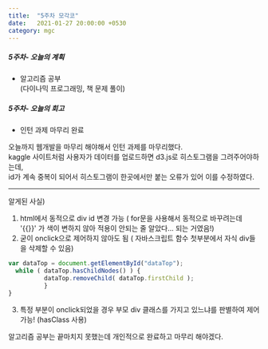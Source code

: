 ```yaml
---
title:  "5주차 모각코"
date:   2021-01-27 20:00:00 +0530
category: mgc
---
```



##### 5주차- 오늘의 계획
    
  - 알고리즘 공부  
  (다이나믹 프로그래밍, 책 문제 풀이)
 
##### 5주차- 오늘의 회고
  
  - 인턴 과제 마무리 완료  
   
  오늘까지 웹개발을 마무리 해야해서 인턴 과제를 마무리했다.   
  kaggle 사이트처럼 사용자가 데이터를 업로드하면 d3.js로 히스토그램을 그려주어야하는데,   
  id가 계속 중복이 되어서 히스토그램이 한곳에서만 붙는 오류가 있어 이를 수정하였다.  
  
  --------------------  
  알게된 사실)  
  1. html에서 동적으로 div id 변경 가능 ( for문을 사용해서 동적으로 바꾸려는데 '{{}}' 가 색이 변하지 않아 적용이 안되는 줄 알았다... 되는 거였음!)
  2. 굳이 onclick으로 제어하지 않아도 됨 ( 자바스크립트 함수 첫부분에서 자식 div들을 삭제할 수 있음)  

~~~javascript
var dataTop = document.getElementById("dataTop"); 
  while ( dataTop.hasChildNodes() ) {
          dataTop.removeChild( dataTop.firstChild ); 
          }
}
~~~
  3. 특정 부분이 onclick되었을 경우 부모 div 클래스를 가지고 있느냐를 판별하여 제어 가능! (hasClass 사용)  
  
  
  알고리즘 공부는 끝마치지 못했는데 개인적으로 완료하고 마무리 해야겠다.  
  

  
